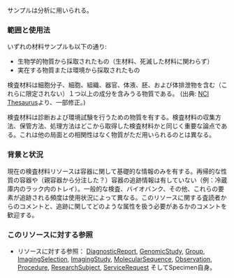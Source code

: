 サンプルは分析に用いられる。

### 範囲と使用法

いずれの材料サンプルも以下の通り:
* 生物学的物質から採取されたもの（生材料、死滅した材料に関わらず）
* 実在する物質または環境から採取されたもの

検査材料は細胞分子、細胞、組織、器官、体液、胚、および体排泄物を含む（これらに限定されない）１つ以上の成分を含みうる物質である。 (出典: [NCI Thesaurus](http://ncit.nci.nih.gov/)より、一部修正。)

検査材料は診断および環境試験を行うための物質を有する。検査材料の収集方法、保管方法、処理方法はどこから取得した検査材料かと同じく重要な論点である。これは他の局面との相関性はなく物質がただ用いられるのとは異なる。

### 背景と状況

現在の検査材料リソースは容器に関して基礎的な情報のみを有する。再帰的な性質の容器や（親容器から分注した？）容器の追跡情報は有していない（例：冷蔵庫内のラック内のトレイ）。一般的な検査、バイオバンク、その他、これらの要素が追跡される頻度は使用状況によって異なる。このリソースに関する査読者からのコメントと、追跡に関してどのような属性を扱う必要があるかのコメントを歓迎する。

### このリソースに対する参照

* リソースに対する参照：
[DiagnosticReport](https://www.hl7.org/fhir/R4/diagnosticreport.html#DiagnosticReport), [GenomicStudy](https://www.hl7.org/fhir/R4/genomicstudy.html#GenomicStudy), [Group](https://www.hl7.org/fhir/R4/group.html#Group), [ImagingSelection](https://www.hl7.org/fhir/R4/imagingselection.html#ImagingSelection), [ImagingStudy](https://www.hl7.org/fhir/R4/imagingstudy.html#ImagingStudy), [MolecularSequence](https://www.hl7.org/fhir/R4/molecularsequence.html#MolecularSequence), [Observation](https://www.hl7.org/fhir/R4/observation.html#Observation), [Procedure](https://www.hl7.org/fhir/R4/procedure.html#Procedure), [ResearchSubject](https://www.hl7.org/fhir/researchsubject.html#ResearchSubject), [ServiceRequest](https://www.hl7.org/fhir/R4/servicerequest.html#ServiceRequest) そしてSpecimen自身。
